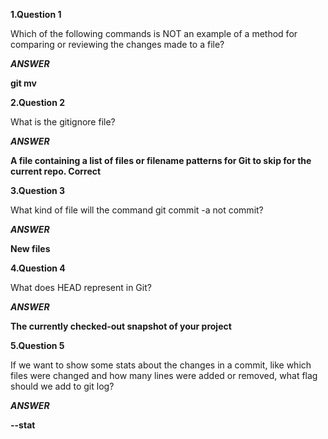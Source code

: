 **1.Question 1**

Which of the following commands is NOT an example of a method for comparing or reviewing the changes made to a file?

***ANSWER***

**git mv**


**2.Question 2**

What is the gitignore file?

***ANSWER***

**A file containing a list of files or filename patterns for Git to skip for the current repo.
Correct**



**3.Question 3**

What kind of file will the command git commit -a not commit?

***ANSWER***

**New files**



**4.Question 4**

What does HEAD represent in Git?

***ANSWER***

**The currently checked-out snapshot of your project**



**5.Question 5**

If we want to show some stats about the changes in a commit, like which files were changed and how many lines were added or 
removed, what flag should we add to git log?

***ANSWER***

**--stat**

